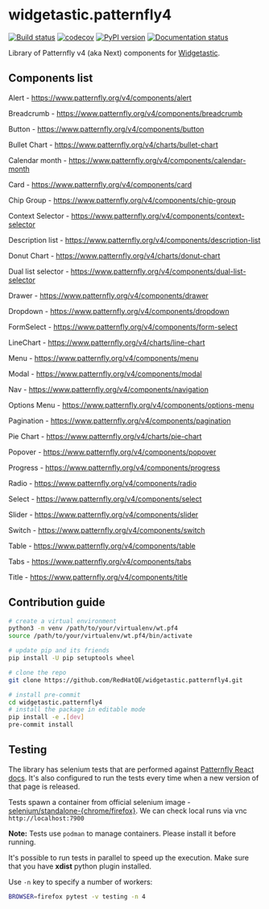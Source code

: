 # widgetastic.patternfly4

[![Build status](https://github.com/RedHatQE/widgetastic.patternfly4/workflows/wt.pf4%20tests/badge.svg)](https://github.com/RedHatQE/widgetastic.patternfly4/actions)
[![codecov](https://codecov.io/gh/RedHatQE/widgetastic.patternfly4/branch/master/graph/badge.svg)](https://codecov.io/gh/RedHatQE/widgetastic.patternfly4)
[![PyPI version](https://badge.fury.io/py/widgetastic.patternfly4.svg)](https://badge.fury.io/py/widgetastic.patternfly4)
[![Documentation status](https://readthedocs.org/projects/widgetasticpatternfly4/badge/?version=latest)](https://widgetasticpatternfly4.readthedocs.io/en/latest/?badge=latest)

Library of Patternfly v4 (aka Next) components for [Widgetastic](https://github.com/RedHatQE/widgetastic.core).

## Components list

Alert - <https://www.patternfly.org/v4/components/alert>

Breadcrumb - <https://www.patternfly.org/v4/components/breadcrumb>

Button - <https://www.patternfly.org/v4/components/button>

Bullet Chart - <https://www.patternfly.org/v4/charts/bullet-chart>

Calendar month - <https://www.patternfly.org/v4/components/calendar-month>

Card - <https://www.patternfly.org/v4/components/card>

Chip Group - <https://www.patternfly.org/v4/components/chip-group>

Context Selector - <https://www.patternfly.org/v4/components/context-selector>

Description list - <https://www.patternfly.org/v4/components/description-list>

Donut Chart - <https://www.patternfly.org/v4/charts/donut-chart>

Dual list selector - <https://www.patternfly.org/v4/components/dual-list-selector>

Drawer - <https://www.patternfly.org/v4/components/drawer>

Dropdown - <https://www.patternfly.org/v4/components/dropdown>

FormSelect - <https://www.patternfly.org/v4/components/form-select>

LineChart - <https://www.patternfly.org/v4/charts/line-chart>

Menu - <https://www.patternfly.org/v4/components/menu>

Modal - <https://www.patternfly.org/v4/components/modal>

Nav - <https://www.patternfly.org/v4/components/navigation>

Options Menu - <https://www.patternfly.org/v4/components/options-menu>

Pagination - <https://www.patternfly.org/v4/components/pagination>

Pie Chart - <https://www.patternfly.org/v4/charts/pie-chart>

Popover - <https://www.patternfly.org/v4/components/popover>

Progress - <https://www.patternfly.org/v4/components/progress>

Radio - <https://www.patternfly.org/v4/components/radio>

Select - <https://www.patternfly.org/v4/components/select>

Slider - <https://www.patternfly.org/v4/components/slider>

Switch - <https://www.patternfly.org/v4/components/switch>

Table - <https://www.patternfly.org/v4/components/table>

Tabs - <https://www.patternfly.org/v4/components/tabs>

Title - <https://www.patternfly.org/v4/components/title>

## Contribution guide

```bash
# create a virtual environment
python3 -m venv /path/to/your/virtualenv/wt.pf4
source /path/to/your/virtualenv/wt.pf4/bin/activate

# update pip and its friends
pip install -U pip setuptools wheel

# clone the repo
git clone https://github.com/RedHatQE/widgetastic.patternfly4.git

# install pre-commit
cd widgetastic.patternfly4
# install the package in editable mode
pip install -e .[dev]
pre-commit install
```

## Testing

The library has selenium tests that are performed against [Patternfly React docs](https://patternfly-react.surge.sh).
It's also configured to run the tests every time when a new version of that page is released.

Tests spawn a container from official selenium image - [selenium/standalone-{chrome/firefox}](https://hub.docker.com/u/selenium).
We can check local runs via vnc `http://localhost:7900`

**Note:** Tests use `podman` to manage containers. Please install it before running.

It's possible to run tests in parallel to speed up the execution. Make sure that you have **xdist** python plugin installed.

Use `-n` key to specify a number
of workers:

```bash
BROWSER=firefox pytest -v testing -n 4
```
